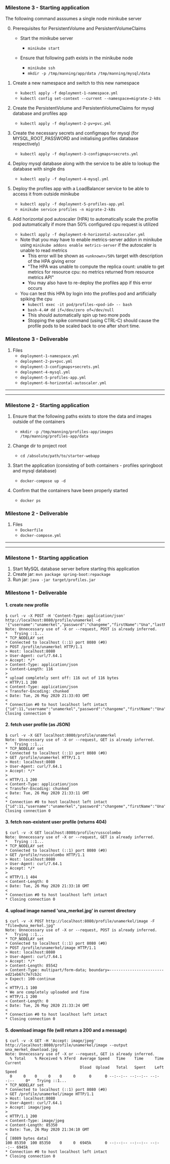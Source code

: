 ### Milestone 3 - Starting application
The following command asssumes a single node minikube server

0. Prerequisites for PersistentVolume and PersistentVolumeClaims
    * Start the minikube server
        * `minikube start`
    
    * Ensure that following path exists in the minikube node
        * `minikube ssh`
        * `mkdir -p /tmp/manning/app/data /tmp/manning/mysql/data`

1. Create a new namespace and switch to this new namespace
    * `kubectl apply -f deployment-1-namespace.yml`
    * `kubectl config set-context --current --namespace=migrate-2-k8s`
            
2. Create the PersistentVolume and PersistentVolumeClaims for mysql database and profiles app
    * `kubectl apply -f deployment-2-pv+pvc.yml`
    
3. Create the necessary secrets and configmaps for mysql (for MYSQL_ROOT_PASSWORD and initialising profiles database respectively)
    * `kubectl apply -f deployment-3-configmaps+secrets.yml`
    
4. Deploy mysql database along with the service to be able to lookup the database with single dns   
    * `kubectl apply -f deployment-4-mysql.yml`

5. Deploy the profiles app with a LoadBalancer service to be able to access it from outside minikube
    * `kubectl apply -f deployment-5-profiles-app.yml`
    * `minikube service profiles -n migrate-2-k8s`

5. Add horizontal pod autoscaler (HPA) to automatically scale the profile pod automatically if more than 50% configured cpu request is utilized
    * `kubectl apply -f deployment-6-horizontal-autoscaler.yml`
    * Note that you may have to enable metrics-server addon in minikube using `minikube addons enable metrics-server` if the autoscaler is unable to read metrics
        * This error will be shown as `<unknown>/50%` target with description of the HPA giving error 
        * "The HPA was unable to compute the replica count: unable to get metrics for resource cpu: no metrics returned from resource metrics API"
        * You may also have to re-deploy the profiles app if this error occurs 
    * You can test this HPA by login into the profiles pod and artificially spiking the cpu
        * `kubectl exec -it pod/profiles-<pod-id> -- bash`
        * `bash-4.4# dd if=/dev/zero of=/dev/null`  
        * This should automatically spin up two more pods
        * Stopping the spike command (using CTRL-C) should cause the profile pods to be scaled back to one after short time. 


### Milestone 3 - Deliverable

1. Files
    * `deployment-1-namespace.yml`
    * `deployment-2-pv+pvc.yml`
    * `deployment-3-configmaps+secrets.yml`
    * `deployment-4-mysql.yml`
    * `deployment-5-profiles-app.yml` 
    * `deployment-6-horizontal-autoscaler.yml`
    
-----------------------------------------------------
-----------------------------------------------------


### Milestone 2 - Starting application

1. Ensure that the following paths exists to store the data and images outside of the containers
    * `mkdir -p /tmp/manning/profiles-app/images /tmp/manning/profiles-app/data`
    
1. Change dir to project root
    * `cd /absolute/path/to/starter-webapp`
    
2. Start the application (consisting of both containers - profiles springboot and mysql database)    
    * `docker-compose up -d`

3. Confirm that the containers have been properly started
    * `docker ps`

### Milestone 2 - Deliverable

1. Files
    * `Dockerfile`
    * `docker-compose.yml` 
    
-----------------------------------------------------
-----------------------------------------------------

### Milestone 1 - Starting application

1. Start MySQL database server before starting this application
2. Create jar: `mvn package spring-boot:repackage`
3. Run jar: `java -jar target/profiles.jar`


### Milestone 1 - Deliverable
#### 1. create new profile
```
$ curl -v -X POST -H 'Content-Type: application/json' http://localhost:8080/profile/unamerkel -d '{"username":"unamerkel","password":"changeme","firstName":"Una","lastName":"Merkel","email":"unamerkel@example.com"}'
Note: Unnecessary use of -X or --request, POST is already inferred.
*   Trying ::1...
* TCP_NODELAY set
* Connected to localhost (::1) port 8080 (#0)
> POST /profile/unamerkel HTTP/1.1
> Host: localhost:8080
> User-Agent: curl/7.64.1
> Accept: */*
> Content-Type: application/json
> Content-Length: 116
>
* upload completely sent off: 116 out of 116 bytes
< HTTP/1.1 200
< Content-Type: application/json
< Transfer-Encoding: chunked
< Date: Tue, 26 May 2020 21:33:03 GMT
<
* Connection #0 to host localhost left intact
{"id":11,"username":"unamerkel","password":"changeme","firstName":"Una","lastName":"Merkel","email":"unamerkel@example.com","imageFileName":null,"imageFileContentType":null}* Closing connection 0
```

#### 2. fetch user profile (as JSON)
```
$ curl -v -X GET localhost:8080/profile/unamerkel
Note: Unnecessary use of -X or --request, GET is already inferred.
*   Trying ::1...
* TCP_NODELAY set
* Connected to localhost (::1) port 8080 (#0)
> GET /profile/unamerkel HTTP/1.1
> Host: localhost:8080
> User-Agent: curl/7.64.1
> Accept: */*
>
< HTTP/1.1 200
< Content-Type: application/json
< Transfer-Encoding: chunked
< Date: Tue, 26 May 2020 21:33:11 GMT
<
* Connection #0 to host localhost left intact
{"id":11,"username":"unamerkel","password":"changeme","firstName":"Una","lastName":"Merkel","email":"unamerkel@example.com","imageFileName":null,"imageFileContentType":null}* Closing connection 0
```


#### 3. fetch non-existent user profile (returns 404) 
```
$ curl -v -X GET localhost:8080/profile/russcolombo
Note: Unnecessary use of -X or --request, GET is already inferred.
*   Trying ::1...
* TCP_NODELAY set
* Connected to localhost (::1) port 8080 (#0)
> GET /profile/russcolombo HTTP/1.1
> Host: localhost:8080
> User-Agent: curl/7.64.1
> Accept: */*
>
< HTTP/1.1 404
< Content-Length: 0
< Date: Tue, 26 May 2020 21:33:18 GMT
<
* Connection #0 to host localhost left intact
* Closing connection 0
```


#### 4. upload image named 'una_merkel.jpg' in current directory 
```
$ curl -v -X POST http://localhost:8080/profile/unamerkel/image -F "file=@una_merkel.jpg"
Note: Unnecessary use of -X or --request, POST is already inferred.
*   Trying ::1...
* TCP_NODELAY set
* Connected to localhost (::1) port 8080 (#0)
> POST /profile/unamerkel/image HTTP/1.1
> Host: localhost:8080
> User-Agent: curl/7.64.1
> Accept: */*
> Content-Length: 85542
> Content-Type: multipart/form-data; boundary=------------------------ed21eb67c7e7cb2c
> Expect: 100-continue
>
< HTTP/1.1 100
* We are completely uploaded and fine
< HTTP/1.1 200
< Content-Length: 0
< Date: Tue, 26 May 2020 21:33:24 GMT
<
* Connection #0 to host localhost left intact
* Closing connection 0
```

#### 5. download image file (will return a 200 and a message) 
```
$ curl -v -X GET -H 'Accept: image/jpeg' http://localhost:8080/profile/unamerkel/image --output una_merkel_download.jpg
Note: Unnecessary use of -X or --request, GET is already inferred.
  % Total    % Received % Xferd  Average Speed   Time    Time     Time  Current
                                 Dload  Upload   Total   Spent    Left  Speed
  0     0    0     0    0     0      0      0 --:--:-- --:--:-- --:--:--     0*   Trying ::1...
* TCP_NODELAY set
* Connected to localhost (::1) port 8080 (#0)
> GET /profile/unamerkel/image HTTP/1.1
> Host: localhost:8080
> User-Agent: curl/7.64.1
> Accept: image/jpeg
>
< HTTP/1.1 200
< Content-Type: image/jpeg
< Content-Length: 85350
< Date: Tue, 26 May 2020 21:34:10 GMT
<
{ [8089 bytes data]
100 85350  100 85350    0     0  6945k      0 --:--:-- --:--:-- --:--:-- 6945k
* Connection #0 to host localhost left intact
* Closing connection 0